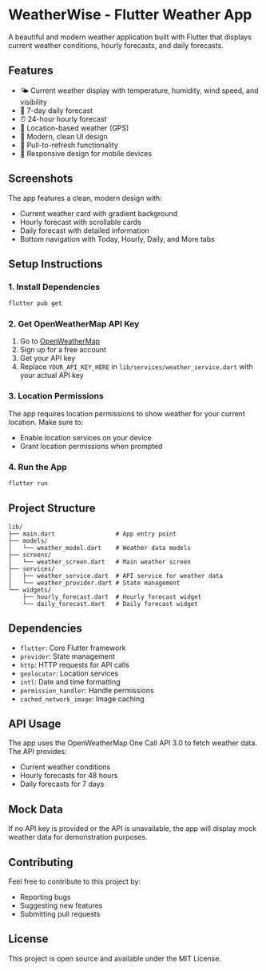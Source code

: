 # WeatherWise - Flutter Weather App

A beautiful and modern weather application built with Flutter that displays current weather conditions, hourly forecasts, and daily forecasts.

## Features

- 🌤️ Current weather display with temperature, humidity, wind speed, and visibility
- 📅 7-day daily forecast
- ⏰ 24-hour hourly forecast
- 📍 Location-based weather (GPS)
- 🎨 Modern, clean UI design
- 🔄 Pull-to-refresh functionality
- 📱 Responsive design for mobile devices

## Screenshots

The app features a clean, modern design with:
- Current weather card with gradient background
- Hourly forecast with scrollable cards
- Daily forecast with detailed information
- Bottom navigation with Today, Hourly, Daily, and More tabs

## Setup Instructions

### 1. Install Dependencies

```bash
flutter pub get
```

### 2. Get OpenWeatherMap API Key

1. Go to [OpenWeatherMap](https://openweathermap.org/api)
2. Sign up for a free account
3. Get your API key
4. Replace `YOUR_API_KEY_HERE` in `lib/services/weather_service.dart` with your actual API key

### 3. Location Permissions

The app requires location permissions to show weather for your current location. Make sure to:

- Enable location services on your device
- Grant location permissions when prompted

### 4. Run the App

```bash
flutter run
```

## Project Structure

```
lib/
├── main.dart                 # App entry point
├── models/
│   └── weather_model.dart    # Weather data models
├── screens/
│   └── weather_screen.dart   # Main weather screen
├── services/
│   ├── weather_service.dart  # API service for weather data
│   └── weather_provider.dart # State management
└── widgets/
    ├── hourly_forecast.dart  # Hourly forecast widget
    └── daily_forecast.dart   # Daily forecast widget
```

## Dependencies

- `flutter`: Core Flutter framework
- `provider`: State management
- `http`: HTTP requests for API calls
- `geolocator`: Location services
- `intl`: Date and time formatting
- `permission_handler`: Handle permissions
- `cached_network_image`: Image caching

## API Usage

The app uses the OpenWeatherMap One Call API 3.0 to fetch weather data. The API provides:
- Current weather conditions
- Hourly forecasts for 48 hours
- Daily forecasts for 7 days

## Mock Data

If no API key is provided or the API is unavailable, the app will display mock weather data for demonstration purposes.

## Contributing

Feel free to contribute to this project by:
- Reporting bugs
- Suggesting new features
- Submitting pull requests

## License

This project is open source and available under the MIT License.
